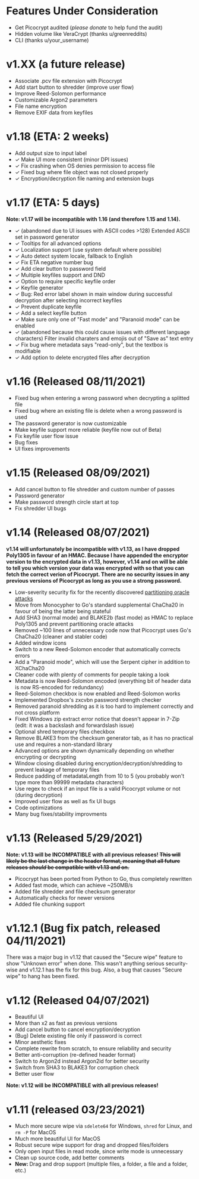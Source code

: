 # Features Under Consideration
<ul>
	<li>Get Picocrypt audited (<i>please donate</i> to help fund the audit)</li>
	<li>Hidden volume like VeraCrypt (thanks u/greenreddits)</li>
	<li>CLI (thanks u/your_username)</li>
	
</ul>

# v1.XX (a future release)
<ul>
	<li>Associate .pcv file extension with Picocrypt</li>
	<li>Add start button to shredder (improve user flow)</li>
	<li>Improve Reed-Solomon performance</li>
	<li>Customizable Argon2 parameters</li>
	<li>File name encryption</li>
	<li>Remove EXIF data from keyfiles</li>
</ul>

# v1.18 (ETA: 2 weeks)
<ul>
	<li>Add output size to input label</li>
	<li>✓ Make UI more consistent (minor DPI issues)</li>
	<li>✓ Fix crashing when OS denies permission to access file</li>
	<li>✓ Fixed bug where file object was not closed properly</li>
	<li>✓ Encryption/decryption file naming and extension bugs</li>
</ul>

# v1.17 (ETA: 5 days)
<strong>Note: v1.17 will be incompatible with 1.16 (and therefore 1.15 and 1.14).</strong>
<ul>
	<li>✓ (abandoned due to UI issues with ASCII codes >128) Extended ASCII set in password generator</li>
	<li>✓ Tooltips for all advanced options</li>
	<li>✓ Localization support (use system default where possible)</li>
	<li>✓ Auto detect system locale, fallback to English</li>
	<li>✓ Fix ETA negative number bug</li>
	<li>✓ Add clear button to password field</li>
	<li>✓ Multiple keyfiles support and DND</li>
	<li>✓ Option to require specific keyfile order</li>
	<li>✓ Keyfile generator</li>
	<li>✓ Bug: Red error label shown in main window during successful decryption after selecting incorrect keyfiles</li>
	<li>✓ Prevent duplicate keyfile</li>
	<li>✓ Add a select keyfile button</li>
	<li>✓ Make sure only one of "Fast mode" and "Paranoid mode" can be enabled</li>
	<li>✓ (abandoned because this could cause issues with different language characters) Filter invalid charaters and emojis out of "Save as" text entry</li>
	<li>✓ Fix bug where metadata says "read-only", but the textbox is modifiable</li>
	<li>✓ Add option to delete encrypted files after decryption</li>
</ul>

# v1.16 (Released 08/11/2021)
<ul>
	<li>Fixed bug when entering a wrong password when decrypting a splitted file</li>
	<li>Fixed bug where an existing file is delete when a wrong password is used</li>
	<li>The password generator is now customizable</li>
	<li>Make keyfile support more reliable (keyfile now out of Beta)</li>
	<li>Fix keyfile user flow issue</li>
	<li>Bug fixes</li>
	<li>UI fixes improvements</li>
</ul>

# v1.15 (Released 08/09/2021)
<ul>
	<li>Add cancel button to file shredder and custom number of passes</li>
	<li>Password generator</li>
	<li>Make password strength circle start at top</li>
	<li>Fix shredder UI bugs</li>
</ul>

# v1.14 (Released 08/07/2021)
<strong>v1.14 will unfortunately be incompatible with v1.13, as I have dropped Poly1305 in favour of an HMAC. Because I have appended the encryptor version to the encrypted data in v1.13, however, v1.14 and on will be able to tell you which version your data was encrypted with so that you can fetch the correct verion of Picocrypt. There are no security issues in any previous versions of Picocrypt as long as you use a strong password.</strong>
<ul>
	<li>Low-severity security fix for the recently discovered <a href="https://eprint.iacr.org/2020/1491.pdf">partitioning oracle attacks</a></li>
	<li>Move from Monocypher to Go's standard supplemental ChaCha20 in favour of being the latter being stateful</li>
	<li>Add SHA3 (normal mode) and BLAKE2b (fast mode) as HMAC to replace Poly1305 and prevent partitioning oracle attacks</li>
	<li>Removed ~100 lines of unnecessary code now that Picocrypt uses Go's ChaCha20 (cleaner and stabler code)</li>
	<li>Added window icons</li>
	<li>Switch to a new Reed-Solomon encoder that automatically corrects errors</li>
	<li>Add a "Paranoid mode", which will use the Serpent cipher in addition to XChaCha20</li>
	<li>Cleaner code with plenty of comments for people taking a look</li>
	<li>Metadata is now Reed-Solomon encoded (everything bit of header data is now RS-encoded for redundancy)</li>
	<li>Reed-Solomon checkbox is now enabled and Reed-Solomon works</li>
	<li>Implemented Dropbox's zxcvbn password strength checker</li>
	<li>Removed paranoid shredding as it is too hard to implement correctly and not cross platform</li>
	<li>Fixed Windows zip extract error notice that doesn't appear in 7-Zip (edit: it was a backslash and forwardslash issue)</li>
	<li>Optional shred temporary files checkbox</li>
	<li>Remove BLAKE3 from the checksum generator tab, as it has no practical use and requires a non-standard library</li>
	<li>Advanced options are shown dynamically depending on whether encrypting or decrypting</li>
	<li>Window closing disabled during encryption/decryption/shredding to prevent leakage of temporary files</li>
	<li>Reduce padding of metadataLength from 10 to 5 (you probably won't type more than 99999 metadata characters)</li>
	<li>Use regex to check if an input file is a valid Picocrypt volume or not (during decryption)</li>
	<li>Improved user flow as well as fix UI bugs</li>
	<li>Code optimizations</li>
	<li>Many bug fixes/stability improvments</li>
</ul>

# v1.13 (Released 5/29/2021)
<strong>Note: v1.13 will be INCOMPATIBLE with all previous releases! <s>This will likely be the last change in the header format, meaning that all future releases _should_ be compatible with v1.13 and on.</s></strong>
<ul>
	<li>Picocrypt has been ported from Python to Go, thus completely rewritten</li>
	<li>Added fast mode, which can achieve ~250MB/s</li>
	<li>Added file shredder and file checksum generator</li>
	<li>Automatically checks for newer versions</li>
	<li>Added file chunking support</li>
</ul>

# v1.12.1 (Bug fix patch, released 04/11/2021)
There was a major bug in v1.12 that caused the "Secure wipe" feature to show "Unknown error" when done. This wasn't anything serious security-wise and v1.12.1 has the fix for this bug. Also, a bug that causes "Secure wipe" to hang has been fixed.

# v1.12 (Released 04/07/2021)
<ul>
	<li>Beautiful UI</li>
	<li>More than x2 as fast as previous versions</li>
	<li>Add cancel button to cancel encryption/decryption</li>
	<li>(Bug) Delete existing file only if password is correct</li>
	<li>Minor aesthetic fixes</li>
	<li>Complete rewrite from scratch, to ensure reliability and security</li>
	<li>Better anti-corruption (re-defined header format)</li>
	<li>Switch to Argon2d instead Argon2id for better security</li>
	<li>Switch from SHA3 to BLAKE3 for corruption check</li>
	<li>Better user flow</li>
</ul>
<strong>Note: v1.12 will be INCOMPATIBLE with all previous releases!</strong>

# v1.11 (released 03/23/2021)
<ul>
	<li>Much more secure wipe via <code>sdelete64</code> for Windows, <code>shred</code> for Linux, and <code>rm -P</code> for MacOS</li>
	<li>Much more beautiful UI for MacOS</li>
	<li>Robust secure wipe support for drag and dropped files/folders</li>
	<li>Only open input files in read mode, since write mode is unnecessary</li>
	<li>Clean up source code, add better comments</li>
	<li><strong>New: </strong>Drag and drop support (multiple files, a folder, a file and a folder, etc.)</li>
</ul>
